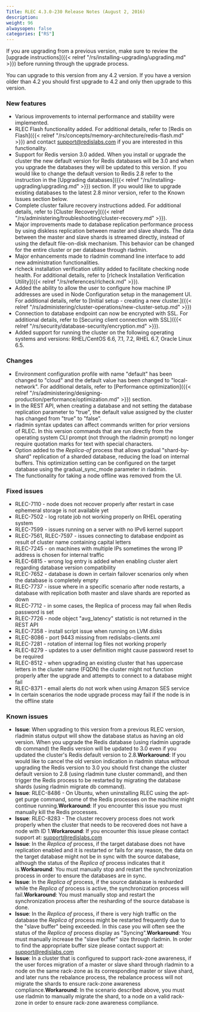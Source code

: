 ```yaml
---
Title: RLEC 4.3.0-230 Release Notes (August 2, 2016)
description:
weight: 96
alwaysopen: false
categories: ["RS"]
---
```

If you are upgrading from a previous version, make sure to review the
[upgrade
instructions]({{< relref "/rs/installing-upgrading/upgrading.md" >}})
before running through the upgrade process.

You can upgrade to this version from any 4.2 version. If you have a
version older than 4.2 you should first upgrade to 4.2 and only then
upgrade to this version.

### New features

- Various improvements to internal performance and stability were
    implemented.
- RLEC Flash functionality added. For additional details, refer to
    [Redis on Flash]({{< relref "/rs/concepts/memory-architecture/redis-flash.md" >}})
    and contact <support@redislabs.com> if you are interested in this
    functionality.
- Support for Redis version 3.0 added. When you install or upgrade the
    cluster the new default version for Redis databases will be 3.0 and
    when you upgrade the databases they will be updated to this version.
    If you would like to change the default version to Redis 2.8 refer
    to the instruction in the [Upgrading
    databases]({{< relref "/rs/installing-upgrading/upgrading.md" >}})
    section. If you would like to upgrade existing databases to the
    latest 2.8 minor version, refer to the Known Issues section below.
- Complete cluster failure recovery instructions added. For additional
    details, refer to [Cluster
    Recovery]({{< relref "/rs/administering/troubleshooting/cluster-recovery.md" >}}).
- Major improvements made to database replication performance process
    by using diskless replication between master and slave shards. The
    data between the master and slave shards is streamed directly,
    instead of using the default file-on-disk mechanism. This behavior
    can be changed for the entire cluster or per database through
    rladmin.
- Major enhancements made to rladmin command line interface to add new
    administration functionalities.
- rlcheck installation verification utility added to facilitate
    checking node health. For additional details, refer to [rlcheck
    Installation Verification
    Utility]({{< relref "/rs/references/rlcheck.md" >}}).
- Added the ability to allow the user to configure how machine IP
    addresses are used in Node Configuration setup in the management UI.
    For additional details, refer to [Initial setup - creating a new
    cluster.]({{< relref "/rs/administering/cluster-operations/new-cluster-setup.md" >}})
- Connection to database endpoint can now be encrypted with SSL. For
    additional details, refer to [Securing client connection with
    SSL]({{< relref "/rs/security/database-security/encryption.md" >}}).
- Added support for running the cluster on the following operating
    systems and versions: RHEL/CentOS 6.6, 7.1, 7.2, RHEL 6.7, Oracle
    Linux 6.5.

### Changes

- Environment configuration profile with name "default" has been
    changed to "cloud" and the default value has been changed to
    "local-network". For additional details, refer to [Performance
    optimization]({{< relref "/rs/administering/designing-production/performance/optimization.md" >}})
    section.
- In the REST API, when creating a database and not setting the
    database replication parameter to "true", the default value assigned
    by the cluster has changed from "true" to "false".
- rladmin syntax updates can affect commands written for prior
    versions of RLEC. In this version commands that are run directly
    from the operating system CLI prompt (not through the rladmin
    prompt) no longer require quotation marks for text with special
    characters.
- Option added to the *Replica-of* process that allows gradual
    "shard-by- shard" replication of a sharded database, reducing the
    load on internal buffers. This optimization setting can be
    configured on the target database using the gradual_sync_mode
    parameter in rladmin.
- The functionality for taking a node offline was removed from the UI.

### Fixed issues

- RLEC-7110 - node does not recover properly after restart in case
    ephemeral storage is not available yet
- RLEC-7502 - log rotate job not working properly on RHEL operating
    system
- RLEC-7599 - issues running on a server with no IPv6 kernel support
- RLEC-7561, RLEC-7597 - issues connecting to database endpoint as
    result of cluster name containing capital letters
- RLEC-7245 - on machines with multiple IPs sometimes the wrong IP
    address is chosen for internal traffic
- RLEC-6815 - wrong log entry is added when enabling cluster alert
    regarding database version compatibility
- RLEC-7652 - database is down in certain failover scenarios only
    when the database is completely empty
- RLEC-7737 - issue where in a specific scenario after node restarts,
    a database with replication both master and slave shards are
    reported as down
- RLEC-7712 - in some cases, the Replica of process may fail when
    Redis password is set
- RLEC-7726 - node object "avg_latency" statistic is not returned in
    the REST API
- RLEC-7358 - install script issue when running on LVM disks
- RLEC-8086 - port 9443 missing from redislabs-clients.xml
- RLEC-7281 - rotation of internal log files not working properly
- RLEC-8279 - updates to a user definition might cause password reset
    to be required
- RLEC-8512 - when upgrading an existing cluster that has uppercase
    letters in the cluster name (FQDN) the cluster might not function
    properly after the upgrade and attempts to connect to a database
    might fail
- RLEC-8371 - email alerts do not work when using Amazon SES service
- In certain scenarios the node upgrade process may fail if the node
    is in the offline state

### Known issues

- **Issue**: When upgrading to this version from a previous RLEC
    version, rladmin status output will show the database status as
    having an old version. When you upgrade the Redis database (using
    rladmin upgrade db command) the Redis version will be updated to 3.0
    even if you updated the cluster's Redis default version to
    2.8.**Workaround**: If you would like to cancel the old version
    indication in rladmin status without upgrading the Redis version to
    3.0 you should first change the cluster default version to 2.8
    (using rladmin tune cluster command), and then trigger the Redis
    process to be restarted by migrating the database shards (using
    rladmin migrate db command).
- **Issue**: RLEC-8486 - On Ubuntu, when uninstalling RLEC using the
    apt-get purge command, some of the Redis processes on the machine
    might continue running.**Workaround**: If you encounter this issue
    you must manually kill the Redis processes.
- **Issue**: RLEC-8283 - The cluster recovery process does not work
    properly when the cluster that needs to be recovered does not have a
    node with ID 1.**Workaround**: If you encounter this issue please
    contact support at: <support@redislabs.com>
- **Issue**: In the *Replica of* process, if the target database does
    not have replication enabled and it is restarted or fails for any
    reason, the data on the target database might not be in sync with
    the source database, although the status of the *Replica of* process
    indicates that it is.**Workaround**: You must manually stop and
    restart the synchronization process in order to ensure the databases
    are in sync.
- **Issue**: In the *Replica of* process, if the source database is
    resharded while the *Replica of* process is active, the
    synchronization process will fail.**Workaround**: You must manually
    stop and restart the synchronization process after the resharding of
    the source database is done.
- **Issue**: In the *Replica of* process, if there is very high
    traffic on the database the *Replica of* process might be restarted
    frequently due to the "slave buffer" being exceeded. In this case
    you will often see the status of the *Replica of* process display as
    "Syncing".**Workaround**: You must manually increase the "slave
    buffer" size through rladmin. In order to find the appropriate
    buffer size please contact support at: <support@redislabs.com>
- **Issue**: In a cluster that is configured to support rack-zone
    awareness, if the user forces migration of a master or slave shard
    through rladmin to a node on the same rack-zone as its corresponding
    master or slave shard, and later runs the rebalance process, the
    rebalance process will not migrate the shards to ensure rack-zone
    awareness compliance.**Workaround**: In the scenario described
    above, you must use rladmin to manually migrate the shard, to a node
    on a valid rack-zone in order to ensure rack-zone awareness
    compliance.
